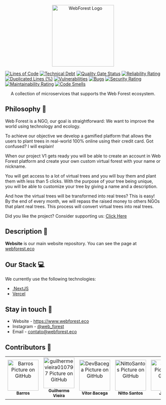 <p  align="center">
<a  href="https://www.webforest.eco/" target="blank"><img  src="https://www.webforest.eco/images/logo.svg"  width="200"  alt="WebForest Logo"/></a>
</p>

[![Lines of Code](https://sonarcloud.io/api/project_badges/measure?project=the-web-forest_Website&metric=ncloc)](https://sonarcloud.io/summary/new_code?id=the-web-forest_Website)
[![Technical Debt](https://sonarcloud.io/api/project_badges/measure?project=the-web-forest_Website&metric=sqale_index)](https://sonarcloud.io/summary/new_code?id=the-web-forest_Website)
[![Quality Gate Status](https://sonarcloud.io/api/project_badges/measure?project=the-web-forest_Website&metric=alert_status)](https://sonarcloud.io/summary/new_code?id=the-web-forest_Website)
[![Reliability Rating](https://sonarcloud.io/api/project_badges/measure?project=the-web-forest_Website&metric=reliability_rating)](https://sonarcloud.io/summary/new_code?id=the-web-forest_Website)
[![Duplicated Lines (%)](https://sonarcloud.io/api/project_badges/measure?project=the-web-forest_Website&metric=duplicated_lines_density)](https://sonarcloud.io/summary/new_code?id=the-web-forest_Website)
[![Vulnerabilities](https://sonarcloud.io/api/project_badges/measure?project=the-web-forest_Website&metric=vulnerabilities)](https://sonarcloud.io/summary/new_code?id=the-web-forest_Website)
[![Bugs](https://sonarcloud.io/api/project_badges/measure?project=the-web-forest_Website&metric=bugs)](https://sonarcloud.io/summary/new_code?id=the-web-forest_Website)
[![Security Rating](https://sonarcloud.io/api/project_badges/measure?project=the-web-forest_Website&metric=security_rating)](https://sonarcloud.io/summary/new_code?id=the-web-forest_Website)
[![Maintainability Rating](https://sonarcloud.io/api/project_badges/measure?project=the-web-forest_Website&metric=sqale_rating)](https://sonarcloud.io/summary/new_code?id=the-web-forest_Website)
[![Code Smells](https://sonarcloud.io/api/project_badges/measure?project=the-web-forest_Website&metric=code_smells)](https://sonarcloud.io/summary/new_code?id=the-web-forest_Website)

<p  align="center">A collection of microservices that supports the Web Forest ecosystem.</p>

## Philosophy 🌳

Web Forest is a NGO, our goal is straightforward: We want to improve the world using technology and ecology.

To achieve our objective we develop a gamified platform that allows the users to plant trees in real-world 100% online using their credit card. Got confused? I will explain!

When our project V1 gets ready you will be able to create an account in Web Forest platform and create your own custom virtual forest with your name or nickname.

You will get access to a lot of virtual trees and you will buy them and plant them with less than 5 clicks. With the purpose of your tree being unique, you will be able to customize your tree by giving a name and a description.

And how the virtual trees will be transformed into real trees? This is easy! By the end of every month, we will repass the raised money to others NGOs that plant real trees. This process will convert virtual trees into real trees.

Did you like the project? Consider supporting us: [Click Here](http://apoie.webforest.eco)

## Description 🌲

**Website** is our main website repository. You can see the page at [webforest.eco](https://www.webforest.eco)

## Our Stack 💻

We currently use the following technologies:

- [.NextJS](https://nextjs.org/)
- [Vercel](https://vercel.com/)

## Stay in touch 📧

- Website - https://www.webforest.eco
- Instagram - [@web_forest](https://www.instagram.com/web_forest/)
- Email - [contato@webforest.eco](mailto:contato@webforest.eco)

## Contributors 🤝

<table>
  <tr>
    <td align="center">
      <a href="https://github.com/Barros42">
        <img src="https://avatars.githubusercontent.com/u/34094891?v=4" width="100px;" alt="Barros Picture on GitHub"/><br>
        <sub>
          <b>Barros</b>
        </sub>
      </a>
    </td>
    <td align="center">
      <a href="https://github.com/guilhermevieira010797">
        <img src="https://avatars.githubusercontent.com/u/69274738?v=4" width="100px;" alt="guilhermevieira010797 Picture on GitHub"/><br>
        <sub>
          <b>Guilherme Vieira</b>
        </sub>
      </a>
    </td>
    <td align="center">
      <a href="https://github.com/DevBacega">
        <img src="https://avatars.githubusercontent.com/u/54642509?v=4" width="100px;" alt="DevBacega Picture on GitHub"/><br>
        <sub>
          <b>Vitor Bacega</b>
        </sub>
      </a>
    </td>
    <td align="center">
      <a href="https://github.com/nittosantos">
        <img src="https://avatars.githubusercontent.com/u/44413839?v=4" width="100px;" alt="NittoSantos Picture on GitHub"/><br>
        <sub>
          <b>Nitto Santos</b>
        </sub>
      </a>
    </td>
    <td align="center">
      <a href="https://github.com/Jjokiba">
        <img src="https://avatars.githubusercontent.com/u/53917449?v=4" width="100px;" alt="Jjokiba Picture on GitHub"/><br>
        <sub>
          <b>Jjokiba</b>
        </sub>
      </a>
    </td>
    <td align="center">
      <a href="https://github.com/stenicodecio">
        <img src="https://avatars.githubusercontent.com/u/34843942?v=4" width="100px;" alt="Décio's Picture on GitHub"/><br>
        <sub>
          <b>Décio Stenico</b>
        </sub>
      </a>
    </td>    
    <td align="center">
      <a href="https://github.com/viniciuscasarin">
        <img src="https://avatars.githubusercontent.com/u/24192460?v=4" width="100px;" alt="Vinícius Picture on GitHub"/><br>
        <sub>
          <b>Vinícius Casarin</b>
        </sub>
      </a>
    </td>
  </tr>
</table>
